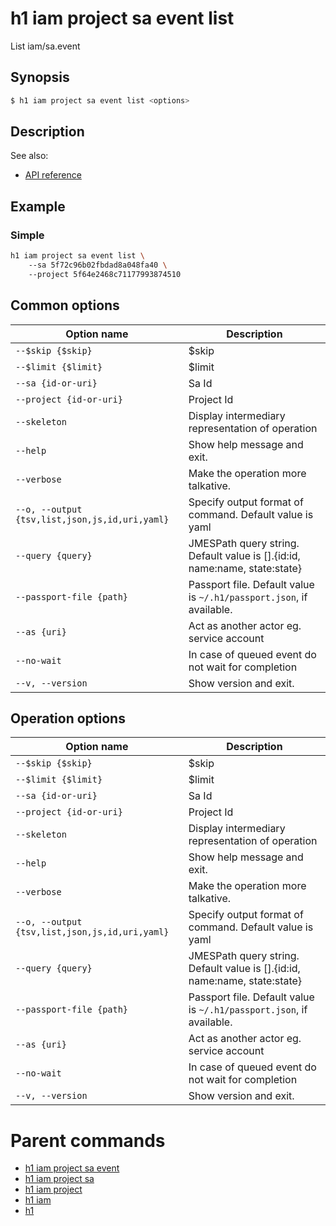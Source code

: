 
# h1 iam project sa event list

List iam/sa.event

## Synopsis

```bash
$ h1 iam project sa event list <options>
```

## Description

See also:

* [API reference](https://api.hyperone.com/v2/docs#operation/iam_project_sa_event_list)

## Example


### Simple

```bash
h1 iam project sa event list \ 
	--sa 5f72c96b02fbdad8a048fa40 \ 
	--project 5f64e2468c71177993874510
```

## Common options

| Option name                                        | Description                                                                   |
| -------------------------------------------------- | ----------------------------------------------------------------------------- |
| ```--$skip {$skip}```                              | $skip                                                                         |
| ```--$limit {$limit}```                            | $limit                                                                        |
| ```--sa {id-or-uri}```                             | Sa Id                                                                         |
| ```--project {id-or-uri}```                        | Project Id                                                                    |
| ```--skeleton```                                   | Display intermediary representation of operation                              |
| ```--help```                                       | Show help message and exit.                                                   |
| ```--verbose```                                    | Make the operation more talkative.                                            |
| ```--o, --output {tsv,list,json,js,id,uri,yaml}``` | Specify output format of command. Default value is yaml                       |
| ```--query {query}```                              | JMESPath query string. Default value is [].\{id:id, name:name, state:state\}  |
| ```--passport-file {path}```                       | Passport file. Default value is ```~/.h1/passport.json```, if available.      |
| ```--as {uri}```                                   | Act as another actor eg. service account                                      |
| ```--no-wait```                                    | In case of queued event do not wait for completion                            |
| ```--v, --version```                               | Show version and exit.                                                        |

## Operation options

| Option name                                        | Description                                                                   |
| -------------------------------------------------- | ----------------------------------------------------------------------------- |
| ```--$skip {$skip}```                              | $skip                                                                         |
| ```--$limit {$limit}```                            | $limit                                                                        |
| ```--sa {id-or-uri}```                             | Sa Id                                                                         |
| ```--project {id-or-uri}```                        | Project Id                                                                    |
| ```--skeleton```                                   | Display intermediary representation of operation                              |
| ```--help```                                       | Show help message and exit.                                                   |
| ```--verbose```                                    | Make the operation more talkative.                                            |
| ```--o, --output {tsv,list,json,js,id,uri,yaml}``` | Specify output format of command. Default value is yaml                       |
| ```--query {query}```                              | JMESPath query string. Default value is [].\{id:id, name:name, state:state\}  |
| ```--passport-file {path}```                       | Passport file. Default value is ```~/.h1/passport.json```, if available.      |
| ```--as {uri}```                                   | Act as another actor eg. service account                                      |
| ```--no-wait```                                    | In case of queued event do not wait for completion                            |
| ```--v, --version```                               | Show version and exit.                                                        |

# Parent commands

* [h1 iam project sa event](./../README.md)
* [h1 iam project sa](./../../README.md)
* [h1 iam project](./../../../README.md)
* [h1 iam](./../../../../README.md)
* [h1](./../../../../../README.md)
